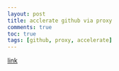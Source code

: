 ```yaml
---
layout: post
title: acclerate github via proxy
comments: true
toc: true
tags: [github, proxy, accelerate]
---
```


[link](https://www.cnblogs.com/StevenWind/p/11735352.html)
